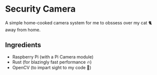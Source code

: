 # Security Camera

A simple home-cooked camera system for me to obssess over my cat 🐈 away from home.

## Ingredients

- Raspberry Pi (with a Pi Camera module)
- Rust (for blazingly fast performance 🔥)
- OpenCV (to impart sight to my code 👀)
